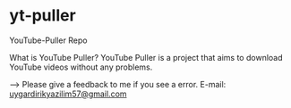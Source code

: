 # yt-puller
YouTube-Puller Repo

What is YouTube Puller?
YouTube Puller is a project that aims to download YouTube videos without any problems.

--> Please give a feedback to me if you see a error.
E-mail: uygardirikyazilim57@gmail.com
